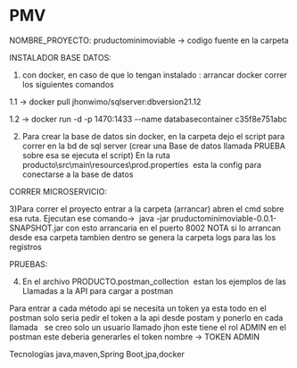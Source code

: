 # PMV


NOMBRE_PROYECTO: pruductominimoviable   -> codigo fuente en la carpeta <producto>

INSTALADOR BASE DATOS:

1) con docker, en caso de que lo tengan  instalado : arrancar docker correr los siguientes comandos

1.1 ->       docker pull jhonwimo/sqlserver:dbversion21.12

1.2 ->       docker run -d -p 1470:1433 --name databasecontainer c35f8e751abc


2) Para crear la base de datos sin docker, en la carpeta <sql> dejo el script para correr en la bd de sql server (crear una Base de datos llamada PRUEBA sobre esa se ejecuta el script)
En la ruta producto\src\main\resources\prod.properties  esta la config para 
conectarse a la base de datos 


CORRER MICROSERVICIO:

3)Para correr el proyecto entrar a la carpeta (arrancar) abren el cmd sobre esa ruta.
Ejecutan ese comando->  java -jar pruductominimoviable-0.0.1-SNAPSHOT.jar 
con esto arrancaria en el puerto 8002
NOTA si lo arrancan desde esa carpeta tambien dentro se genera la carpeta logs para las los registros

PRUEBAS:

4) En el archivo PRODUCTO.postman_collection  estan los ejemplos de las Llamadas a la API para cargar a postman

Para entrar a cada método api se necesita un token ya esta todo en el postman solo seria pedir el token a la api desde postam 
y ponerlo en cada llamada 
 
se creo solo un usuario llamado jhon este tiene el rol ADMIN en el postman este deberia generarles el token nombre ->  TOKEN ADMIN




Tecnologías java,maven,Spring Boot,jpa,docker




